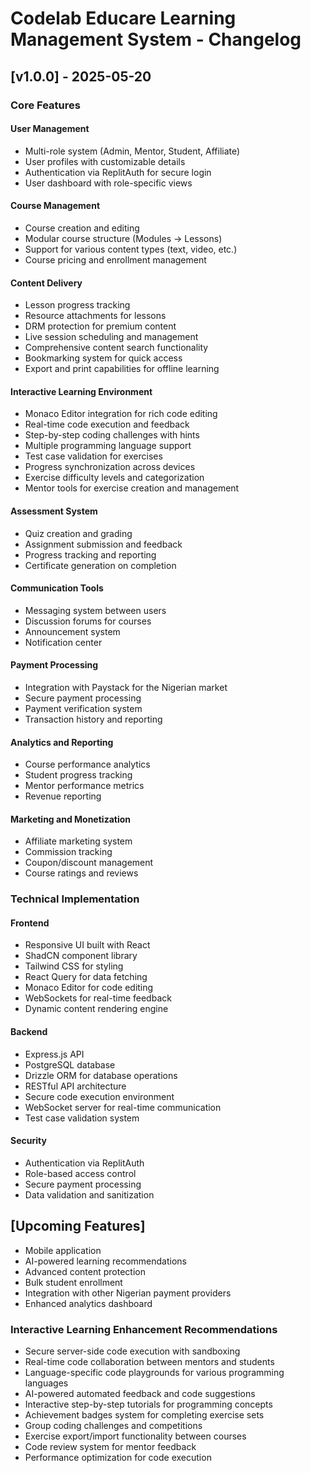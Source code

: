 # Codelab Educare Learning Management System - Changelog

## [v1.0.0] - 2025-05-20

### Core Features

#### User Management
- Multi-role system (Admin, Mentor, Student, Affiliate)
- User profiles with customizable details
- Authentication via ReplitAuth for secure login
- User dashboard with role-specific views

#### Course Management
- Course creation and editing
- Modular course structure (Modules → Lessons)
- Support for various content types (text, video, etc.)
- Course pricing and enrollment management

#### Content Delivery
- Lesson progress tracking
- Resource attachments for lessons
- DRM protection for premium content
- Live session scheduling and management
- Comprehensive content search functionality
- Bookmarking system for quick access
- Export and print capabilities for offline learning

#### Interactive Learning Environment
- Monaco Editor integration for rich code editing
- Real-time code execution and feedback
- Step-by-step coding challenges with hints
- Multiple programming language support
- Test case validation for exercises
- Progress synchronization across devices
- Exercise difficulty levels and categorization
- Mentor tools for exercise creation and management

#### Assessment System
- Quiz creation and grading
- Assignment submission and feedback
- Progress tracking and reporting
- Certificate generation on completion

#### Communication Tools
- Messaging system between users
- Discussion forums for courses
- Announcement system
- Notification center

#### Payment Processing
- Integration with Paystack for the Nigerian market
- Secure payment processing
- Payment verification system
- Transaction history and reporting

#### Analytics and Reporting
- Course performance analytics
- Student progress tracking
- Mentor performance metrics
- Revenue reporting

#### Marketing and Monetization
- Affiliate marketing system
- Commission tracking
- Coupon/discount management
- Course ratings and reviews

### Technical Implementation

#### Frontend
- Responsive UI built with React
- ShadCN component library
- Tailwind CSS for styling
- React Query for data fetching
- Monaco Editor for code editing
- WebSockets for real-time feedback
- Dynamic content rendering engine

#### Backend
- Express.js API
- PostgreSQL database
- Drizzle ORM for database operations
- RESTful API architecture
- Secure code execution environment
- WebSocket server for real-time communication
- Test case validation system

#### Security
- Authentication via ReplitAuth
- Role-based access control
- Secure payment processing
- Data validation and sanitization

## [Upcoming Features]

- Mobile application
- AI-powered learning recommendations
- Advanced content protection
- Bulk student enrollment
- Integration with other Nigerian payment providers
- Enhanced analytics dashboard

### Interactive Learning Enhancement Recommendations
- Secure server-side code execution with sandboxing
- Real-time code collaboration between mentors and students
- Language-specific code playgrounds for various programming languages
- AI-powered automated feedback and code suggestions
- Interactive step-by-step tutorials for programming concepts
- Achievement badges system for completing exercise sets
- Group coding challenges and competitions
- Exercise export/import functionality between courses
- Code review system for mentor feedback
- Performance optimization for code execution